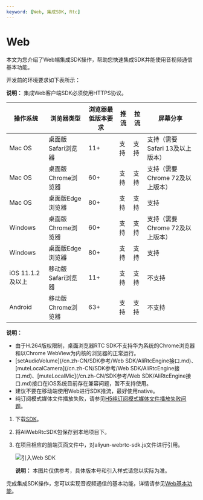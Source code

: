 ```yaml
---
keyword: [Web, 集成SDK, Rtc]
---
```


# Web

本文为您介绍了Web端集成SDK操作，帮助您快速集成SDK并能使用音视频通信基本功能。

开发前的环境要求如下表所示：

**说明：** 集成Web客户端SDK必须使用HTTPS协议。

|操作系统|浏览器类型|浏览器最低版本要求|推流|拉流|屏幕分享|
|----|-----|---------|--|--|----|
|Mac OS|桌面版Safari浏览器|11+|支持|支持|支持（需要Safari 13及以上版本）|
|Mac OS|桌面版Chrome浏览器|60+|支持|支持|支持（需要 Chrome 72及以上版本）|
|Mac OS|桌面版Edge浏览器|80+|支持|支持|支持|
|Windows|桌面版Chrome浏览器|60+|支持|支持|支持（需要 Chrome 72及以上版本）|
|Windows|桌面版Edge浏览器|80+|支持|支持|支持|
|iOS 11.1.2及以上|移动版Safari浏览器|11+|支持|支持|不支持|
|Android|移动版Chrome浏览器|63+|支持|支持|不支持|

**说明：**

-   由于H.264版权限制，桌面浏览器RTC SDK不支持华为系统的Chrome浏览器和以Chrome WebView为内核的浏览器的正常运行。
-   [setAudioVolume](/cn.zh-CN/SDK参考/Web SDK/AliRtcEngine接口.md)、[muteLocalCamera](/cn.zh-CN/SDK参考/Web SDK/AliRtcEngine接口.md)、[muteLocalMic](/cn.zh-CN/SDK参考/Web SDK/AliRtcEngine接口.md)接口在iOS系统目前存在兼容问题，暂不支持使用。
-   建议不要在移动端使用Web进行SDK推流，最好使用native。
-   纯订阅模式媒体文件播放失败，请参见[H5纯订阅模式媒体文件播放失败问题](/cn.zh-CN/常见问题/H5纯订阅模式媒体文件播放失败问题.md)。

1.  下载[SDK](/cn.zh-CN/SDK参考/SDK下载.md)。

2.  将AliWebRtcSDK包保存到本地项目下。

3.  在项目相应的前端页面文件中，对aliyun-webrtc-sdk.js文件进行引用。

    ![引入Web SDK](https://static-aliyun-doc.oss-accelerate.aliyuncs.com/assets/img/zh-CN/8395348951/p52262.png)

    **说明：** 本图片仅供参考，具体版本号和引入样式请您以实际为准。


完成集成SDK操作，您可以实现音视频通信的基本功能，详情请参见[Web基本功能](/cn.zh-CN/快速入门/实现基本功能/Web.md)。

